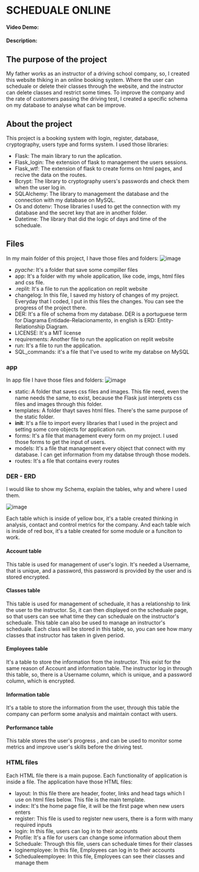# SCHEDUALE ONLINE
#### Video Demo:
#### Description:
## The purpose of the project
My father works as an instructor of a driving school company, so, I created this website thiking in an online booking system. Where the user can scheduale or delete their classes through the website, and the instructor can delete classes and restrict some times. To improve the company and the rate of customers passing the driving test, I created a specific schema on my database to analyse what can be improve.
## About the project
This project is a booking system with login, register, database, cryptography, users type and forms system. I used those libraries:
- Flask: The main library to run the aplication.
- Flask_login: The extension of flask to management the users sessions.
- Flask_wtf: The extension of flask to create forms on html pages, and recive the data on the routes.
- Bcrypt: The library to cryptography users's passwords and check them when the user log in.
- SQLAlchemy: The library to management the database and the connection with my database on MySQL.
- Os and dotenv: Those libraries I used to get the connection with my database and the secret key that are in another folder.
- Datetime: The library that did the logic of days and time of the scheduale.
## Files
In my main folder of this project, I have those files and folders:
![image](https://github.com/user-attachments/assets/6a85a5dd-5ffe-4348-a084-bf392672638d)
- _pyache_: It's a folder that save some compiller files
- app: It's a folder with my whole application, like code, imgs, html files and css file.
- .replit: It's a file to run the application on replit website
- changelog: In this file, I saved my history of changes of my project. Everyday that I coded, I put in this files the changes. You can see the progress of the project there.
- DER: It's a file of schema from my database. DER is a portuguese term for Diagrama Entidade-Relacionamento, in english is ERD: Entity-Relationship Diagram.
- LICENSE: It's a MIT license
- requirements: Another file to run the application on replit website
- run: It's a file to run the application.
- SQL_commands: it's a file that I've used to write my databse on MySQL
### app
In app file I have those files and folders:
![image](https://github.com/user-attachments/assets/1ca7e330-eeef-492c-b4ca-7ab5bcd5a952)
- static: A folder that saves css files and images. This file need, even the name needs the same, to exist, because the Flask just interprets css files and images through this folder.
- templates: A folder thayt saves html files. There's the same purpose of the static folder.
- __init__: It's a file to import every libraries that I used in the project and setting some core objects for application run.
- forms: It's a file that management every form on my project. I used those forms to get the input of users.
- models: It's a file that management every object that connect with my database. I can get information from my databse through those models.
- routes: It's a file that contains every routes
### DER - ERD
I would like to show my Schema, explain the tables, why and where I used them.

![image](https://github.com/user-attachments/assets/fea3cdf3-58e8-41fe-9863-8588e93178ce)

Each table which is inside of yellow box, it's a table created thinking in analysis, contact and control metrics for the company.  And each table wich is inside of red box, it's a table created for some module or a funciton to work.
#### Account table
This table is used for management of user's login. It's needed a Username, that is unique, and a password, this password is provided by the user and is stored encrypted.
#### Classes table
This table is used for management of scheduale, it has a relationship to link the user to the instructor. So, it can then displayed on the scheduale page, so that users can see what time they can scheduale on the instructor's scheduale.
This table can also be used to manage an instructor's scheduale. Each class will be stored in this table, so, you can see how many classes that instructor has taken in given period.
#### Employees table
It's a table to store the information from the instructor. This exist for the same reason of Account and information table.
The instructor log in through this table, so, there is a Username column, which is unique, and a password column, which is encrypted.
#### Information table
It's a table to store the information from the user, through this table the company can perform some analysis and maintain contact with users.
#### Performance table
This table stores the user's progress , and can be used to monitor some metrics and improve user's skills before the driving test.
### HTML files
Each HTML file there is a main pupose. Each functionality of application is inside a file. The application have those HTML files:
- layout: In this file there are header, footer, links and head tags which I use on html files below. This file is the main template.
- index: It's the home page file, it will be the first page when new users enters
- register: This file is used to register new users, there is a form with many required inputs
- login: In this file, users can log in to their accounts
- Profile: It's a file for users can change some information about them
- Scheduale: Through this file, users can scheduale times for their classes
- loginemployee: In this file, Employees can log in to their accounts
- Schedualeemployee: In this file, Employees can see their classes and manage them



